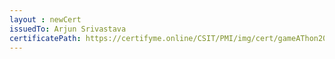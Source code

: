 ```yaml
--- 
layout : newCert 
issuedTo: Arjun Srivastava 
certificatePath: https://certifyme.online/CSIT/PMI/img/cert/gameAThon2021/ArjunSrivastava_3e7ff.png
--- 
```

